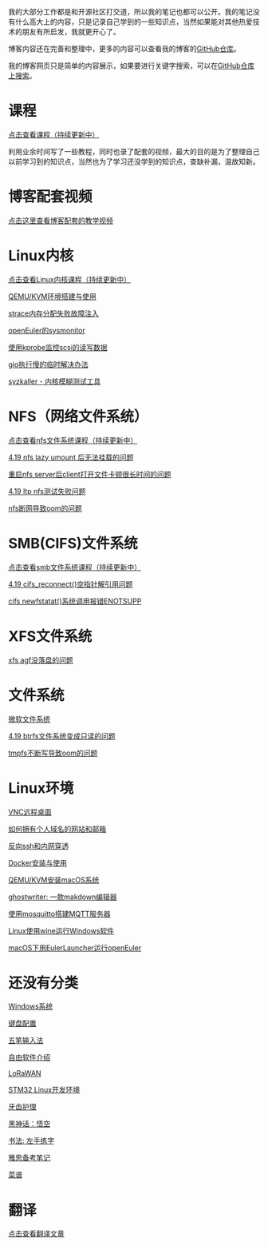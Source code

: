 我的大部分工作都是和开源社区打交道，所以我的笔记也都可以公开。我的笔记没有什么高大上的内容，只是记录自己学到的一些知识点，当然如果能对其他热爱技术的朋友有所启发，我就更开心了。

博客内容还在完善和整理中，更多的内容可以查看我的博客的[GitHub仓库](https://github.com/chenxiaosonggithub/blog)。

我的博客网页只是简单的内容展示，如果要进行关键字搜索，可以在[GitHub仓库上搜索](https://github.com/search?q=repo%3Achenxiaosonggithub%2Fblog+&type=code)。

# 课程

[点击查看课程（持续更新中）](https://chenxiaosong.com/course.html)

利用业余时间写了一些教程，同时也录了配套的视频，最大的目的是为了整理自己以前学习到的知识点，当然也为了学习还没学到的知识点，查缺补漏，温故知新。

# 博客配套视频

[点击这里查看博客配套的教学视频](https://chenxiaosong.com/video.html)

# Linux内核

[点击查看Linux内核课程（持续更新中）](https://chenxiaosong.com/course/kernel/kernel.html)

[QEMU/KVM环境搭建与使用](https://chenxiaosong.com/src/kernel-environment/kernel-qemu-kvm.html)

[strace内存分配失败故障注入](https://chenxiaosong.com/src/strace-fault-inject/strace-fault-inject.html)

[openEuler的sysmonitor](https://chenxiaosong.com/src/kernel/openeuler-sysmonitor.html)

[使用kprobe监控scsi的读写数据](https://chenxiaosong.com/src/kernel/kprobe-scsi-data.html)

[gio执行慢的临时解决办法](https://chenxiaosong.com/src/kernel/gio-to-mount.html)

<!--
不能删除，以下视频里用到:
Linux内核加餐:
003-syzkaller
-->
[syzkaller - 内核模糊测试工具](https://chenxiaosong.com/course/kernel/test.html#syzkaller)

# NFS（网络文件系统）

[点击查看nfs文件系统课程（持续更新中）](https://chenxiaosong.com/course/nfs/nfs.html)

[4.19 nfs lazy umount 后无法挂载的问题](https://chenxiaosong.com/src/nfs/4.19-nfs-mount-hung.html)

[重启nfs server后client打开文件卡顿很长时间的问题](https://chenxiaosong.com/src/nfs/unable-to-initialize-client-recovery-tracking.html)

[4.19 ltp nfs测试失败问题](https://chenxiaosong.com/src/nfs/4.19-ltp-nfs-fail.html)

[nfs断网导致oom的问题](https://chenxiaosong.com/src/nfs/nfs-no-net-oom.html)

# SMB(CIFS)文件系统

[点击查看smb文件系统课程（持续更新中）](https://chenxiaosong.com/course/smb/smb.html)

[4.19 cifs_reconnect()空指针解引用问题](https://chenxiaosong.com/course/smb/issue/4.19-null-ptr-deref-in-cifs_reconnect.html)

[cifs newfstatat()系统调用报错ENOTSUPP](https://chenxiaosong.com/course/smb/issue/cifs-newfstatat-ENOTSUPP.html)

# XFS文件系统

[xfs agf没落盘的问题](https://chenxiaosong.com/src/xfs/xfs-shutdown-fs.html)

<!--
# EXT文件系统
-->

# 文件系统

[微软文件系统](https://chenxiaosong.com/src/filesystem/microsoft-fs.html)

[4.19 btrfs文件系统变成只读的问题](https://chenxiaosong.com/src/btrfs/4.19-btrfs-forced-readonly.html)

[tmpfs不断写导致oom的问题](https://chenxiaosong.com/src/filesystem/tmpfs-oom.html)

# Linux环境

<!--
不能删除，以下视频里用到:
006-vnc软件
007-qemu+vnc
-->
[VNC远程桌面](https://chenxiaosong.com/course/gnu-linux/install.html#vnc)

<!--
不能删除，以下视频里用到:
001-搭建个人主页-局域网
002-搭建个人主页-公网
015-搭建个人主页-github.io
003-个人域名后缀的邮箱
-->
[如何拥有个人域名的网站和邮箱](https://chenxiaosong.com/course/gnu-linux/blog-web.html)

<!--
不能删除，以下视频里用到:
009-反向ssh和内网穿透
-->
[反向ssh和内网穿透](https://chenxiaosong.com/course/gnu-linux/ssh-reverse.html)

<!--
不能删除，以下视频里用到:
011-docker安装与使用（一）
012-docker安装与使用（二）
013-docker安装与使用（三）
014-docker安装与使用（四）
-->
[Docker安装与使用](https://chenxiaosong.com/course/gnu-linux/docker.html)

[QEMU/KVM安装macOS系统](https://chenxiaosong.com/src/macos/qemu-kvm-install-macos.html)

[ghostwriter: 一款makdown编辑器](https://chenxiaosong.com/src/userspace-environment/ghostwriter-makdown.html)

[使用mosquitto搭建MQTT服务器](https://chenxiaosong.com/src/userspace-environment/mosquitto-mqtt.html)

<!--
不能删除，以下视频里用到:
005-arm64的Linux通过Wine运行exe
-->
[Linux使用wine运行Windows软件](https://chenxiaosong.com/src/windows/wine.html)

[macOS下用EulerLauncher运行openEuler](https://chenxiaosong.com/src/userspace-environment/eulerlauncher.html)

# 还没有分类

[Windows系统](https://chenxiaosong.com/src/windows/windows.html)

[键盘配置](https://chenxiaosong.com/src/keybord/keybord.html)

<!--
不能删除，以下视频里用到:
008-五笔输入法
-->
[五笔输入法](https://chenxiaosong.com/src/wubi/wubi.html)

[自由软件介绍](https://chenxiaosong.com/src/free-software/free-software.html)

[LoRaWAN](https://chenxiaosong.com/src/lorawan/lorawan.html)

[STM32 Linux开发环境](https://chenxiaosong.com/src/lorawan/stm32-linux.html)

[牙齿护理](https://chenxiaosong.com/src/health/tooth-clean.html)

[黑神话：悟空](https://chenxiaosong.com/src/game/black-myth-wukong.html)

[书法: 左手练字](https://chenxiaosong.com/src/calligraphy/calligraphy.html)

[雅思备考笔记](https://chenxiaosong.com/src/IELTS/IELTS.html)

[菜谱](https://chenxiaosong.com/src/recipe/recipe.html)

# 翻译

[点击查看翻译文章](https://chenxiaosong.com/src/blog-web/translation.html)
